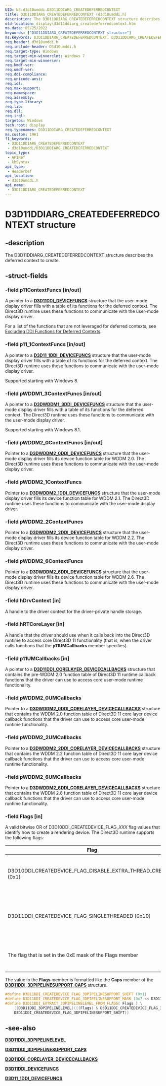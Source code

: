 ```yaml
---
UID: NS:d3d10umddi.D3D11DDIARG_CREATEDEFERREDCONTEXT
title: D3D11DDIARG_CREATEDEFERREDCONTEXT (d3d10umddi.h)
description: The D3D11DDIARG_CREATEDEFERREDCONTEXT structure describes the deferred context to create.
old-location: display\d3d11ddiarg_createdeferredcontext.htm
ms.date: 05/25/2022
keywords: ["D3D11DDIARG_CREATEDEFERREDCONTEXT structure"]
ms.keywords: D3D11DDIARG_CREATEDEFERREDCONTEXT, D3D11DDIARG_CREATEDEFERREDCONTEXT structure [Display Devices], UMDisplayDriver_Dx11param_Structs_c66ddced-4073-4400-8142-4464ceadad74.xml, d3d10umddi/D3D11DDIARG_CREATEDEFERREDCONTEXT, display.d3d11ddiarg_createdeferredcontext
req.header: d3d10umddi.h
req.include-header: D3d10umddi.h
req.target-type: Windows
req.target-min-winverclnt: Windows 7
req.target-min-winversvr: 
req.kmdf-ver: 
req.umdf-ver: 
req.ddi-compliance: 
req.unicode-ansi: 
req.idl: 
req.max-support: 
req.namespace: 
req.assembly: 
req.type-library: 
req.lib: 
req.dll: 
req.irql: 
targetos: Windows
tech.root: display
req.typenames: D3D11DDIARG_CREATEDEFERREDCONTEXT
ms.custom: 19H1
f1_keywords:
 - D3D11DDIARG_CREATEDEFERREDCONTEXT
 - d3d10umddi/D3D11DDIARG_CREATEDEFERREDCONTEXT
topic_type:
 - APIRef
 - kbSyntax
api_type:
 - HeaderDef
api_location:
 - d3d10umddi.h
api_name:
 - D3D11DDIARG_CREATEDEFERREDCONTEXT
---
```


# D3D11DDIARG_CREATEDEFERREDCONTEXT structure

## -description

The D3D11DDIARG_CREATEDEFERREDCONTEXT structure describes the deferred context to create.

## -struct-fields

### -field p11ContextFuncs [in/out]

A pointer to a [**D3D11DDI_DEVICEFUNCS**](ns-d3d10umddi-d3d11ddi_devicefuncs.md) structure that the user-mode display driver fills with a table of its functions for the deferred context. The Direct3D runtime uses these functions to communicate with the user-mode display driver.

For a list of the functions that are not leveraged for deferred contexts, see [Excluding DDI Functions for Deferred Contexts](/windows-hardware/drivers/display/excluding-ddi-functions-for-deferred-context).

### -field p11_1ContextFuncs [in/out]

A pointer to a [**D3D11_1DDI_DEVICEFUNCS**](ns-d3d10umddi-d3d11_1ddi_devicefuncs.md) structure that the user-mode display driver fills with a table of its functions for the deferred context. The Direct3D runtime uses these functions to communicate with the user-mode display driver.

Supported starting with Windows 8.

### -field pWDDM1_3ContextFuncs [in/out]

A pointer to a [**D3DWDDM1_3DDI_DEVICEFUNCS**](ns-d3d10umddi-d3dwddm1_3ddi_devicefuncs.md) structure that the user-mode display driver fills with a table of its functions for the deferred context. The Direct3D runtime uses these functions to communicate with the user-mode display driver.

Supported starting with Windows 8.1.

### -field pWDDM2_0ContextFuncs [in/out]

Pointer to a [**D3DWDDM2_0DDI_DEVICEFUNCS**](ns-d3d10umddi-d3dwddm2_0ddi_devicefuncs.md) structure that the user-mode display driver fills its device function table for WDDM 2.0. The Direct3D runtime uses these functions to communicate with the user-mode display driver.

### -field pWDDM2_1ContextFuncs

Pointer to a [**D3DWDDM2_1DDI_DEVICEFUNCS**](ns-d3d10umddi-d3dwddm2_1ddi_devicefuncs.md) structure that the user-mode display driver fills its device function table for WDDM 2.1. The Direct3D runtime uses these functions to communicate with the user-mode display driver.

### -field pWDDM2_2ContextFuncs

Pointer to a [**D3DWDDM2_2DDI_DEVICEFUNCS**](ns-d3d10umddi-d3dwddm2_2ddi_devicefuncs.md) structure that the user-mode display driver fills its device function table for WDDM 2.2. The Direct3D runtime uses these functions to communicate with the user-mode display driver.

### -field pWDDM2_6ContextFuncs

Pointer to a [**D3DWDDM2_6DDI_DEVICEFUNCS**](ns-d3d10umddi-d3dwddm2_6ddi_devicefuncs.md) structure that the user-mode display driver fills its device function table for WDDM 2.6. The Direct3D runtime uses these functions to communicate with the user-mode display driver.

### -field hDrvContext [in]

A handle to the driver context for the driver-private handle storage.

### -field hRTCoreLayer [in]

A handle that the driver should use when it calls back into the Direct3D runtime to access core Direct3D 11 functionality (that is, when the driver calls functions that the **p11UMCallbacks** member specifies).

### -field p11UMCallbacks [in]

A pointer to a [**D3D11DDI_CORELAYER_DEVICECALLBACKS**](ns-d3d10umddi-d3d11ddi_corelayer_devicecallbacks.md) structure that contains the pre-WDDM 2.0 function table of Direct3D 11 runtime callback functions that the driver can use to access core user-mode runtime functionality.

### -field pWDDM2_0UMCallbacks

Pointer to a [**D3DWDDM2_0DDI_CORELAYER_DEVICECALLBACKS**](ns-d3d10umddi-d3dwddm2_0ddi_corelayer_devicecallbacks.md) structure that contains the WDDM 2.0 function table of Direct3D 11 core layer device callback functions that the driver can use to access core user-mode runtime functionality.

### -field pWDDM2_2UMCallbacks

Pointer to a [**D3DWDDM2_2DDI_CORELAYER_DEVICECALLBACKS**](ns-d3d10umddi-d3dwddm2_2ddi_corelayer_devicecallbacks.md) structure that contains the WDDM 2.2 function table of Direct3D 11 core layer device callback functions that the driver can use to access core user-mode runtime functionality.

### -field pWDDM2_6UMCallbacks

Pointer to a [**D3DWDDM2_6DDI_CORELAYER_DEVICECALLBACKS**](ns-d3d10umddi-d3dwddm2_6ddi_corelayer_devicecallbacks.md) structure that contains the WDDM 2.6 function table of Direct3D 11 core layer device callback functions that the driver can use to access core user-mode runtime functionality.

### -field Flags [in]

A valid bitwise OR of D3D10DDI_CREATEDEVICE_FLAG_*XXX* flag values that identify how to create a rendering device. The Direct3D runtime supports the following flags:  

| Flag | Meaning |
| ---- | ------- |
| D3D10DDI_CREATEDEVICE_FLAG_DISABLE_EXTRA_THREAD_CREATION (0x1) | When set, the user-mode display driver should not run multiple threads simultaneously when it processes calls to its functions from the Direct3D runtime. A driver can typically start and run multiple threads to process operations faster, unless D3D10DDI_CREATEDEVICE_FLAG_DISABLE_EXTRA_THREAD_CREATION is set. |
| D3D11DDI_CREATEDEVICE_FLAG_SINGLETHREADED (0x10) | This flag informs the user-mode display driver that the application is single threaded. The Direct3D version 11 runtime allows multiple application threads to enter the driver if the driver allows this mode of operation. However, not all applications can run multiple threads. If this flag is set, the driver will not expect multiple threads to enter it and run simultaneously. The driver can avoid synchronization if this flag is present. |
| The flag that is set in the 0xE mask of the Flags member | This flag represents the level of 3-D pipeline that the driver should support for the display device. The driver uses the following constant and macros to extract one of the values from the [**D3D11DDI_3DPIPELINELEVEL**](ne-d3d10umddi-d3d11ddi_3dpipelinelevel.md) enumeration that represent the 3-D pipeline level to support. |

The value in the **Flags** member is formatted like the **Caps** member of the [**D3D11DDI_3DPIPELINESUPPORT_CAPS**](ns-d3d10umddi-d3d11ddi_3dpipelinesupport_caps.md) structure.

```cpp
#define D3D11DDI_CREATEDEVICE_FLAG_3DPIPELINESUPPORT_SHIFT (0x1)
#define D3D11DDI_CREATEDEVICE_FLAG_3DPIPELINESUPPORT_MASK (0x7 << D3D11DDI_CREATEDEVICE_FLAG_3DPIPELINESUPPORT_SHIFT)
#define D3D11DDI_EXTRACT_3DPIPELINELEVEL_FROM_FLAGS( Flags ) \
    ((D3D11DDI_3DPIPELINELEVEL)(((Flags) & D3D11DDI_CREATEDEVICE_FLAG_3DPIPELINESUPPORT_MASK) >> \
    D3D11DDI_CREATEDEVICE_FLAG_3DPIPELINESUPPORT_SHIFT))
```

## -see-also

[**D3D11DDI_3DPIPELINELEVEL**](ne-d3d10umddi-d3d11ddi_3dpipelinelevel.md)

[**D3D11DDI_3DPIPELINESUPPORT_CAPS**](ns-d3d10umddi-d3d11ddi_3dpipelinesupport_caps.md)

[**D3D11DDI_CORELAYER_DEVICECALLBACKS**](ns-d3d10umddi-d3d11ddi_corelayer_devicecallbacks.md)

[**D3D11DDI_DEVICEFUNCS**](ns-d3d10umddi-d3d11ddi_devicefuncs.md)

[**D3D11_1DDI_DEVICEFUNCS**](ns-d3d10umddi-d3d11_1ddi_devicefuncs.md)
